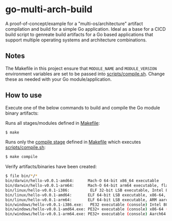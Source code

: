 # go-multi-arch-build
A proof-of-concept/example for a "multi-os/architecture" artifact compilation and build for a simple Go application. Ideal as a base for a CICD build script to genreate build artifacts for a Go based applications that support multiple operating systems and architecture combinations.

## Notes
The Makefile in this project ensure that `MODULE_NAME` and `MODULE_VERSION` environment variables are set to be passed into [scripts/compile.sh](scripts/compile.sh). Change these as needed with your Go module/application.

## How to use
Execute one of the below commands to build and compile the Go module binary artifacts:

Runs all stages/modules defined in [Makefile](Makefile):
```bash
$ make
```

Runs only the [compile stage](https://github.com/marcel-last/go-multi-arch-build/blob/6d7c59308b7fef73355e246c165e443358a5ae1e/Makefile#L12-L15) defined in [Makefile](Makefile) which executes [scripts/compile.sh](scripts/compile.sh):
```bash
$ make compile
```

Verify artifacts/binaries have been created:
```bash
$ file bin/*/* 
bin/darwin/hello-v0.0.1-amd64:      Mach-O 64-bit x86_64 executable
bin/darwin/hello-v0.0.1-arm64:      Mach-O 64-bit arm64 executable, flags:<|DYLDLINK|PIE>
bin/linux/hello-v0.0.1-i386:         ELF 32-bit LSB executable, Intel 80386, version 1 (SYSV), statically linked, Go BuildID=N2l4UE2eVN__K03scAzI/1NCbXdThK813v2wU6nSY/Z5ETNFYeGz-IX3MSoGH0/wnQ1nUYXL0tZ4A0j34Ey, with debug_info, not stripped
bin/linux/hello-v0.0.1-amd64:       ELF 64-bit LSB executable, x86-64, version 1 (SYSV), statically linked, Go BuildID=9cthHeSzqLdCFGkX5jEV/xbNMwissW-LouKxw99N-/mmDZUJ_DpCXZ9DXMquoQ/7tVH4bUeVNVRBHIJNy_E, with debug_info, not stripped
bin/linux/hello-v0.0.1-arm64:       ELF 64-bit LSB executable, ARM aarch64, version 1 (SYSV), statically linked, Go BuildID=3Pz2abLk7pECZkqIeC0X/rn7iZ7v0Q2-K1TF_Cfqc/SZv3LKiOjJlsGnNiFdqH/OTHLGFgNUNEDbrhGeu6J, with debug_info, not stripped
bin/windows/hello-v0.0.1-i386.exe:   PE32 executable (console) Intel 80386 (stripped to external PDB), for MS Windows
bin/windows/hello-v0.0.1-amd64.exe: PE32+ executable (console) x86-64 (stripped to external PDB), for MS Windows
bin/windows/hello-v0.0.1-arm64.exe: PE32+ executable (console) Aarch64 (stripped to external PDB), for MS Windows
```
